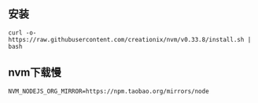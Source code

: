 ## 安装 

`curl -o- https://raw.githubusercontent.com/creationix/nvm/v0.33.8/install.sh | bash`

## nvm下载慢

```
NVM_NODEJS_ORG_MIRROR=https://npm.taobao.org/mirrors/node

```